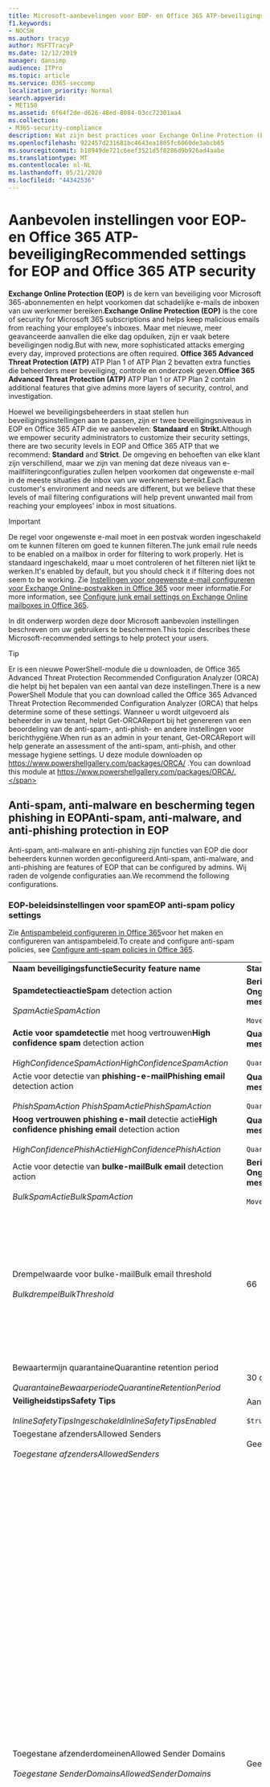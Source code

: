 ```yaml
---
title: Microsoft-aanbevelingen voor EOP- en Office 365 ATP-beveiligingsinstellingen, aanbevelingen, Sender Policy Framework, Domain-based Message Reporting and Conformance, DomainKeys Identified Mail, stappen, hoe werkt het, beveiligingsbasislijnen, basislijnen voor EOP, basislijnen voor ATP, setup ATP, setup EOP, configureren ATP, configureren EOP, beveiligingsconfiguratie
f1.keywords:
- NOCSH
ms.author: tracyp
author: MSFTTracyP
ms.date: 12/12/2019
manager: dansimp
audience: ITPro
ms.topic: article
ms.service: O365-seccomp
localization_priority: Normal
search.appverid:
- MET150
ms.assetid: 6f64f2de-d626-48ed-8084-03cc72301aa4
ms.collection:
- M365-security-compliance
description: Wat zijn best practices voor Exchange Online Protection (EOP) en Advanced Threat Protection (ATP) beveiligingsinstellingen? Wat zijn de huidige aanbevelingen voor standaardbescherming? Wat moet worden gebruikt als u strenger wilt zijn? En welke extra's krijg je als je ook gebruik maakt van Advanced Threat Protection (ATP)?
ms.openlocfilehash: 922457d231681bc4643ea1805fc6060de3abcb65
ms.sourcegitcommit: b18949de721c6eef3521d5f8286d9b926ad4aabe
ms.translationtype: MT
ms.contentlocale: nl-NL
ms.lasthandoff: 05/21/2020
ms.locfileid: "44342536"
---
```

# <a name="recommended-settings-for-eop-and-office-365-atp-security"></a><span data-ttu-id="123fc-106">Aanbevolen instellingen voor EOP- en Office 365 ATP-beveiliging</span><span class="sxs-lookup"><span data-stu-id="123fc-106">Recommended settings for EOP and Office 365 ATP security</span></span>

<span data-ttu-id="123fc-107">**Exchange Online Protection (EOP)** is de kern van beveiliging voor Microsoft 365-abonnementen en helpt voorkomen dat schadelijke e-mails de inboxen van uw werknemer bereiken.</span><span class="sxs-lookup"><span data-stu-id="123fc-107">**Exchange Online Protection (EOP)** is the core of security for Microsoft 365 subscriptions and helps keep malicious emails from reaching your employee's inboxes.</span></span> <span data-ttu-id="123fc-108">Maar met nieuwe, meer geavanceerde aanvallen die elke dag opduiken, zijn er vaak betere beveiligingen nodig.</span><span class="sxs-lookup"><span data-stu-id="123fc-108">But with new, more sophisticated attacks emerging every day, improved protections are often required.</span></span> <span data-ttu-id="123fc-109">**Office 365 Advanced Threat Protection (ATP)** ATP Plan 1 of ATP Plan 2 bevatten extra functies die beheerders meer beveiliging, controle en onderzoek geven.</span><span class="sxs-lookup"><span data-stu-id="123fc-109">**Office 365 Advanced Threat Protection (ATP)** ATP Plan 1 or ATP Plan 2 contain additional features that give admins more layers of security, control, and investigation.</span></span>

<span data-ttu-id="123fc-110">Hoewel we beveiligingsbeheerders in staat stellen hun beveiligingsinstellingen aan te passen, zijn er twee beveiligingsniveaus in EOP en Office 365 ATP die we aanbevelen: **Standaard** en **Strikt.**</span><span class="sxs-lookup"><span data-stu-id="123fc-110">Although we empower security administrators to customize their security settings, there are two security levels in EOP and Office 365 ATP that we recommend: **Standard** and **Strict**.</span></span> <span data-ttu-id="123fc-111">De omgeving en behoeften van elke klant zijn verschillend, maar we zijn van mening dat deze niveaus van e-mailfilteringconfiguraties zullen helpen voorkomen dat ongewenste e-mail in de meeste situaties de inbox van uw werknemers bereikt.</span><span class="sxs-lookup"><span data-stu-id="123fc-111">Each customer's environment and needs are different, but we believe that these levels of mail filtering configurations will help prevent unwanted mail from reaching your employees' inbox in most situations.</span></span>

> [!IMPORTANT]
> <span data-ttu-id="123fc-112">De regel voor ongewenste e-mail moet in een postvak worden ingeschakeld om te kunnen filteren om goed te kunnen filteren.</span><span class="sxs-lookup"><span data-stu-id="123fc-112">The junk email rule needs to be enabled on a mailbox in order for filtering to work properly.</span></span> <span data-ttu-id="123fc-113">Het is standaard ingeschakeld, maar u moet controleren of het filteren niet lijkt te werken.</span><span class="sxs-lookup"><span data-stu-id="123fc-113">It's enabled by default, but you should check it if filtering does not seem to be working.</span></span> <span data-ttu-id="123fc-114">Zie [Instellingen voor ongewenste e-mail configureren voor Exchange Online-postvakken in Office 365](configure-junk-email-settings-on-exo-mailboxes.md) voor meer informatie.</span><span class="sxs-lookup"><span data-stu-id="123fc-114">For more information, see [Configure junk email settings on Exchange Online mailboxes in Office 365](configure-junk-email-settings-on-exo-mailboxes.md).</span></span>

<span data-ttu-id="123fc-115">In dit onderwerp worden deze door Microsoft aanbevolen instellingen beschreven om uw gebruikers te beschermen.</span><span class="sxs-lookup"><span data-stu-id="123fc-115">This topic describes these Microsoft-recommended settings to help protect your users.</span></span>

> [!TIP]
> <span data-ttu-id="123fc-116">Er is een nieuwe PowerShell-module die u downloaden, de Office 365 Advanced Threat Protection Recommended Configuration Analyzer (ORCA) die helpt bij het bepalen van een aantal van deze instellingen.</span><span class="sxs-lookup"><span data-stu-id="123fc-116">There is a new PowerShell Module that you can download called the Office 365 Advanced Threat Protection Recommended Configuration Analyzer (ORCA) that helps determine some of these settings.</span></span> <span data-ttu-id="123fc-117">Wanneer u wordt uitgevoerd als beheerder in uw tenant, helpt Get-ORCAReport bij het genereren van een beoordeling van de anti-spam-, anti-phish- en andere instellingen voor berichthygiëne.</span><span class="sxs-lookup"><span data-stu-id="123fc-117">When run as an admin in your tenant, Get-ORCAReport will help generate an assessment of the anti-spam, anti-phish, and other message hygiene settings.</span></span> <span data-ttu-id="123fc-118">U deze module downloaden op https://www.powershellgallery.com/packages/ORCA/ .</span><span class="sxs-lookup"><span data-stu-id="123fc-118">You can download this module at https://www.powershellgallery.com/packages/ORCA/.</span></span>

## <a name="anti-spam-anti-malware-and-anti-phishing-protection-in-eop"></a><span data-ttu-id="123fc-119">Anti-spam, anti-malware en bescherming tegen phishing in EOP</span><span class="sxs-lookup"><span data-stu-id="123fc-119">Anti-spam, anti-malware, and anti-phishing protection in EOP</span></span>

<span data-ttu-id="123fc-120">Anti-spam, anti-malware en anti-phishing zijn functies van EOP die door beheerders kunnen worden geconfigureerd.</span><span class="sxs-lookup"><span data-stu-id="123fc-120">Anti-spam, anti-malware, and anti-phishing are features of EOP that can be configured by admins.</span></span> <span data-ttu-id="123fc-121">Wij raden de volgende configuraties aan.</span><span class="sxs-lookup"><span data-stu-id="123fc-121">We recommend the following configurations.</span></span>

### <a name="eop-anti-spam-policy-settings"></a><span data-ttu-id="123fc-122">EOP-beleidsinstellingen voor spam</span><span class="sxs-lookup"><span data-stu-id="123fc-122">EOP anti-spam policy settings</span></span>

<span data-ttu-id="123fc-123">Zie [Antispambeleid configureren in Office 365](configure-your-spam-filter-policies.md)voor het maken en configureren van antispambeleid.</span><span class="sxs-lookup"><span data-stu-id="123fc-123">To create and configure anti-spam policies, see [Configure anti-spam policies in Office 365](configure-your-spam-filter-policies.md).</span></span>

|||||
|---|---|---|---|
|<span data-ttu-id="123fc-124">**Naam beveiligingsfunctie**</span><span class="sxs-lookup"><span data-stu-id="123fc-124">**Security feature name**</span></span>|<span data-ttu-id="123fc-125">**Standaard**</span><span class="sxs-lookup"><span data-stu-id="123fc-125">**Standard**</span></span>|<span data-ttu-id="123fc-126">**Strikte**</span><span class="sxs-lookup"><span data-stu-id="123fc-126">**Strict**</span></span>|<span data-ttu-id="123fc-127">**Opmerking**</span><span class="sxs-lookup"><span data-stu-id="123fc-127">**Comment**</span></span>|
|<span data-ttu-id="123fc-128">**Spamdetectieactie**</span><span class="sxs-lookup"><span data-stu-id="123fc-128">**Spam** detection action</span></span> <br/><br/> <span data-ttu-id="123fc-129">_SpamActie_</span><span class="sxs-lookup"><span data-stu-id="123fc-129">_SpamAction_</span></span>|<span data-ttu-id="123fc-130">**Bericht verplaatsen naar map Ongewenste e-mail**</span><span class="sxs-lookup"><span data-stu-id="123fc-130">**Move message to Junk Email folder**</span></span> <br/><br/> `MoveToJmf`|<span data-ttu-id="123fc-131">**Quarantainebericht**</span><span class="sxs-lookup"><span data-stu-id="123fc-131">**Quarantine message**</span></span> <br/><br/> `Quarantine`||
|<span data-ttu-id="123fc-132">**Actie voor spamdetectie** met hoog vertrouwen</span><span class="sxs-lookup"><span data-stu-id="123fc-132">**High confidence spam** detection action</span></span> <br/><br/> <span data-ttu-id="123fc-133">_HighConfidenceSpamAction_</span><span class="sxs-lookup"><span data-stu-id="123fc-133">_HighConfidenceSpamAction_</span></span>|<span data-ttu-id="123fc-134">**Quarantainebericht**</span><span class="sxs-lookup"><span data-stu-id="123fc-134">**Quarantine message**</span></span> <br/><br/> `Quarantine`|<span data-ttu-id="123fc-135">**Quarantainebericht**</span><span class="sxs-lookup"><span data-stu-id="123fc-135">**Quarantine message**</span></span> <br/><br/> `Quarantine`||
|<span data-ttu-id="123fc-136">Actie voor detectie van **phishing-e-mail**</span><span class="sxs-lookup"><span data-stu-id="123fc-136">**Phishing email** detection action</span></span> <br/><br/> <span data-ttu-id="123fc-137">_PhishSpamAction PhishSpamActie_</span><span class="sxs-lookup"><span data-stu-id="123fc-137">_PhishSpamAction_</span></span>|<span data-ttu-id="123fc-138">**Quarantainebericht**</span><span class="sxs-lookup"><span data-stu-id="123fc-138">**Quarantine message**</span></span> <br/><br/> `Quarantine`|<span data-ttu-id="123fc-139">**Quarantainebericht**</span><span class="sxs-lookup"><span data-stu-id="123fc-139">**Quarantine message**</span></span> <br/><br/> `Quarantine`||
|<span data-ttu-id="123fc-140">**Hoog vertrouwen phishing e-mail** detectie actie</span><span class="sxs-lookup"><span data-stu-id="123fc-140">**High confidence phishing email** detection action</span></span> <br/><br/> <span data-ttu-id="123fc-141">_HighConfidencePhishActie_</span><span class="sxs-lookup"><span data-stu-id="123fc-141">_HighConfidencePhishAction_</span></span>|<span data-ttu-id="123fc-142">**Quarantainebericht**</span><span class="sxs-lookup"><span data-stu-id="123fc-142">**Quarantine message**</span></span> <br/><br/> `Quarantine`|<span data-ttu-id="123fc-143">**Quarantainebericht**</span><span class="sxs-lookup"><span data-stu-id="123fc-143">**Quarantine message**</span></span> <br/><br/> `Quarantine`||
|<span data-ttu-id="123fc-144">Actie voor detectie van **bulke-mail**</span><span class="sxs-lookup"><span data-stu-id="123fc-144">**Bulk email** detection action</span></span> <br/><br/> <span data-ttu-id="123fc-145">_BulkSpamActie_</span><span class="sxs-lookup"><span data-stu-id="123fc-145">_BulkSpamAction_</span></span>|<span data-ttu-id="123fc-146">**Bericht verplaatsen naar map Ongewenste e-mail**</span><span class="sxs-lookup"><span data-stu-id="123fc-146">**Move message to Junk Email folder**</span></span> <br/><br/> `MoveToJmf`|<span data-ttu-id="123fc-147">**Quarantainebericht**</span><span class="sxs-lookup"><span data-stu-id="123fc-147">**Quarantine message**</span></span> <br/><br/> `Quarantine`||
|<span data-ttu-id="123fc-148">Drempelwaarde voor bulke-mail</span><span class="sxs-lookup"><span data-stu-id="123fc-148">Bulk email threshold</span></span> <br/><br/> <span data-ttu-id="123fc-149">_Bulkdrempel_</span><span class="sxs-lookup"><span data-stu-id="123fc-149">_BulkThreshold_</span></span>|<span data-ttu-id="123fc-150">6</span><span class="sxs-lookup"><span data-stu-id="123fc-150">6</span></span>|<span data-ttu-id="123fc-151">4</span><span class="sxs-lookup"><span data-stu-id="123fc-151">4</span></span>|<span data-ttu-id="123fc-152">De standaardwaarde is momenteel 7, maar we raden u aan deze te wijzigen in 6.</span><span class="sxs-lookup"><span data-stu-id="123fc-152">The default value is currently 7, but we recommend that you change it to 6.</span></span> <span data-ttu-id="123fc-153">Zie [Bulkklachtenniveau (BCL) in Office 365 voor](bulk-complaint-level-values.md)meer informatie.</span><span class="sxs-lookup"><span data-stu-id="123fc-153">For details, see [Bulk complaint level (BCL) in Office 365](bulk-complaint-level-values.md).</span></span>|
|<span data-ttu-id="123fc-154">Bewaartermijn quarantaine</span><span class="sxs-lookup"><span data-stu-id="123fc-154">Quarantine retention period</span></span> <br/><br/> <span data-ttu-id="123fc-155">_QuarantaineBewaarperiode_</span><span class="sxs-lookup"><span data-stu-id="123fc-155">_QuarantineRetentionPeriod_</span></span>|<span data-ttu-id="123fc-156">30 dagen</span><span class="sxs-lookup"><span data-stu-id="123fc-156">30 days</span></span>|<span data-ttu-id="123fc-157">30 dagen</span><span class="sxs-lookup"><span data-stu-id="123fc-157">30 days</span></span>||
|<span data-ttu-id="123fc-158">**Veiligheidstips**</span><span class="sxs-lookup"><span data-stu-id="123fc-158">**Safety Tips**</span></span> <br/><br/> <span data-ttu-id="123fc-159">_InlineSafetyTipsIngeschakeld_</span><span class="sxs-lookup"><span data-stu-id="123fc-159">_InlineSafetyTipsEnabled_</span></span>|<span data-ttu-id="123fc-160">Aan</span><span class="sxs-lookup"><span data-stu-id="123fc-160">On</span></span> <br/><br/> `$true`|<span data-ttu-id="123fc-161">Aan</span><span class="sxs-lookup"><span data-stu-id="123fc-161">On</span></span> <br/><br/> `$true`||
|<span data-ttu-id="123fc-162">Toegestane afzenders</span><span class="sxs-lookup"><span data-stu-id="123fc-162">Allowed Senders</span></span> <br/><br/> <span data-ttu-id="123fc-163">_Toegestane afzenders_</span><span class="sxs-lookup"><span data-stu-id="123fc-163">_AllowedSenders_</span></span>|<span data-ttu-id="123fc-164">Geen</span><span class="sxs-lookup"><span data-stu-id="123fc-164">None</span></span>|<span data-ttu-id="123fc-165">Geen</span><span class="sxs-lookup"><span data-stu-id="123fc-165">None</span></span>||
|<span data-ttu-id="123fc-166">Toegestane afzenderdomeinen</span><span class="sxs-lookup"><span data-stu-id="123fc-166">Allowed Sender Domains</span></span> <br/><br/> <span data-ttu-id="123fc-167">_Toegestane SenderDomains_</span><span class="sxs-lookup"><span data-stu-id="123fc-167">_AllowedSenderDomains_</span></span>|<span data-ttu-id="123fc-168">Geen</span><span class="sxs-lookup"><span data-stu-id="123fc-168">None</span></span>|<span data-ttu-id="123fc-169">Geen</span><span class="sxs-lookup"><span data-stu-id="123fc-169">None</span></span>|<span data-ttu-id="123fc-170">Het is niet vereist om domeinen die u bezit (ook wel _geaccepteerde domeinen_genoemd) toe te voegen aan de lijst met toegestane afzenders.</span><span class="sxs-lookup"><span data-stu-id="123fc-170">Adding domains that you own (also known as _accepted domains_) to the allowed senders list is not required.</span></span> <span data-ttu-id="123fc-171">In feite wordt het beschouwd als een hoog risico, omdat het kansen creëert voor slechte acteurs om u e-mail te sturen die anders zou worden gefilterd. Gebruik [spoofinformatie](learn-about-spoof-intelligence.md) in het Security & Compliance Center op de pagina **Antispam-instellingen** om alle afzenders te controleren die e-mailadressen van afzenders in de e-maildomeinen van uw organisatie spoofen of e-mailadressen van afzenders in externe domeinen spoofen.</span><span class="sxs-lookup"><span data-stu-id="123fc-171">In fact, it's considered high risk since it creates opportunities for bad actors to send you mail that would otherwise be filtered out. Use [spoof intelligence](learn-about-spoof-intelligence.md) in the Security & Compliance Center on the **Anti-spam settings** page to review all senders who are spoofing sender email addresses in your organization's email domains or spoofing sender email addresses in external domains.</span></span>|
|<span data-ttu-id="123fc-172">Geblokkeerde afzenders</span><span class="sxs-lookup"><span data-stu-id="123fc-172">Blocked Senders</span></span> <br/><br/> <span data-ttu-id="123fc-173">_Geblokkeerde afzenders_</span><span class="sxs-lookup"><span data-stu-id="123fc-173">_BlockedSenders_</span></span>|<span data-ttu-id="123fc-174">Geen</span><span class="sxs-lookup"><span data-stu-id="123fc-174">None</span></span>|<span data-ttu-id="123fc-175">Geen</span><span class="sxs-lookup"><span data-stu-id="123fc-175">None</span></span>||
|<span data-ttu-id="123fc-176">Geblokkeerde afzenderdomeinen</span><span class="sxs-lookup"><span data-stu-id="123fc-176">Blocked Sender Domains</span></span> <br/><br/> <span data-ttu-id="123fc-177">_Geblokkeerde senderdomeinen_</span><span class="sxs-lookup"><span data-stu-id="123fc-177">_BlockedSenderDomains_</span></span>|<span data-ttu-id="123fc-178">Geen</span><span class="sxs-lookup"><span data-stu-id="123fc-178">None</span></span>|<span data-ttu-id="123fc-179">Geen</span><span class="sxs-lookup"><span data-stu-id="123fc-179">None</span></span>||
|<span data-ttu-id="123fc-180">**Spammeldingen van eindgebruikers inschakelen**</span><span class="sxs-lookup"><span data-stu-id="123fc-180">**Enable end-user spam notifications**</span></span> <br/><br/> <span data-ttu-id="123fc-181">_EndUserSpammeldingen inschakelen_</span><span class="sxs-lookup"><span data-stu-id="123fc-181">_EnableEndUserSpamNotifications_</span></span>|<span data-ttu-id="123fc-182">Ingeschakeld</span><span class="sxs-lookup"><span data-stu-id="123fc-182">Enabled</span></span> <br/><br/> `$true`|<span data-ttu-id="123fc-183">Ingeschakeld</span><span class="sxs-lookup"><span data-stu-id="123fc-183">Enabled</span></span> <br/><br/> `$true`||
|<span data-ttu-id="123fc-184">**Elke (dag) spammeldingen van eindgebruikers verzenden**</span><span class="sxs-lookup"><span data-stu-id="123fc-184">**Send end-user spam notifications every (days)**</span></span> <br/><br/> <span data-ttu-id="123fc-185">_Frequentie van de gebruikerspammelding_</span><span class="sxs-lookup"><span data-stu-id="123fc-185">_EndUserSpamNotificationFrequency_</span></span>|<span data-ttu-id="123fc-186">3 dagen</span><span class="sxs-lookup"><span data-stu-id="123fc-186">3 days</span></span>|<span data-ttu-id="123fc-187">3 dagen</span><span class="sxs-lookup"><span data-stu-id="123fc-187">3 days</span></span>||
|<span data-ttu-id="123fc-188">**Spam ZAP**</span><span class="sxs-lookup"><span data-stu-id="123fc-188">**Spam ZAP**</span></span> <br/><br/> <span data-ttu-id="123fc-189">_SpamZapEnabled SpamZapEnabled_</span><span class="sxs-lookup"><span data-stu-id="123fc-189">_SpamZapEnabled_</span></span>|<span data-ttu-id="123fc-190">Ingeschakeld</span><span class="sxs-lookup"><span data-stu-id="123fc-190">Enabled</span></span> <br/><br/> `$true`|<span data-ttu-id="123fc-191">Ingeschakeld</span><span class="sxs-lookup"><span data-stu-id="123fc-191">Enabled</span></span> <br/><br/> `$true`||
|<span data-ttu-id="123fc-192">**Phish ZAP**</span><span class="sxs-lookup"><span data-stu-id="123fc-192">**Phish ZAP**</span></span> <br/><br/> <span data-ttu-id="123fc-193">_PhishZapEnabled PhishZapEnabled_</span><span class="sxs-lookup"><span data-stu-id="123fc-193">_PhishZapEnabled_</span></span>|<span data-ttu-id="123fc-194">Ingeschakeld</span><span class="sxs-lookup"><span data-stu-id="123fc-194">Enabled</span></span> <br/><br/> `$true`|<span data-ttu-id="123fc-195">Ingeschakeld</span><span class="sxs-lookup"><span data-stu-id="123fc-195">Enabled</span></span> <br/><br/> `$true`||
|<span data-ttu-id="123fc-196">_MarkasspamBulkMail_</span><span class="sxs-lookup"><span data-stu-id="123fc-196">_MarkAsSpamBulkMail_</span></span>|<span data-ttu-id="123fc-197">Aan</span><span class="sxs-lookup"><span data-stu-id="123fc-197">On</span></span>|<span data-ttu-id="123fc-198">Aan</span><span class="sxs-lookup"><span data-stu-id="123fc-198">On</span></span>|<span data-ttu-id="123fc-199">Deze instelling is alleen beschikbaar in PowerShell.</span><span class="sxs-lookup"><span data-stu-id="123fc-199">This setting is only available in PowerShell.</span></span>|
|

<span data-ttu-id="123fc-200">Er zijn verschillende andere Advanced Spam Filter (AsF) instellingen in anti-spam beleid die in het proces van worden afgeschaft.</span><span class="sxs-lookup"><span data-stu-id="123fc-200">There are several other Advanced Spam Filter (ASF) settings in anti-spam policies that are in the process of being deprecated.</span></span> <span data-ttu-id="123fc-201">Meer informatie over de tijdlijnen voor de afschrijving van deze functies zal worden meegedeeld buiten dit onderwerp.</span><span class="sxs-lookup"><span data-stu-id="123fc-201">More information on the timelines for the depreciation of these features will be communicated outside of this topic.</span></span>

<span data-ttu-id="123fc-202">We raden u aan deze ASF-instellingen **uit te** schakelen voor zowel **standaard-** als **strikte** niveaus.</span><span class="sxs-lookup"><span data-stu-id="123fc-202">We recommend that you turn these ASF settings **Off** for both **Standard** and **Strict** levels.</span></span> <span data-ttu-id="123fc-203">Zie Instellingen voor [Geavanceerd spamfilter (Asf) in Office 365](advanced-spam-filtering-asf-options.md)voor meer informatie over asf-instellingen.</span><span class="sxs-lookup"><span data-stu-id="123fc-203">For more information about ASF settings, see [Advanced Spam Filter (ASF) settings in Office 365](advanced-spam-filtering-asf-options.md).</span></span>

|||
|---|---|
|<span data-ttu-id="123fc-204">**Naam beveiligingsfunctie**</span><span class="sxs-lookup"><span data-stu-id="123fc-204">**Security feature name**</span></span>|<span data-ttu-id="123fc-205">**Opmerking**</span><span class="sxs-lookup"><span data-stu-id="123fc-205">**Comment**</span></span>|
|<span data-ttu-id="123fc-206">**Afbeeldingskoppelingen naar externe sites** _(IncreaseScoreWithImageLinks)_</span><span class="sxs-lookup"><span data-stu-id="123fc-206">**Image links to remote sites** (_IncreaseScoreWithImageLinks_)</span></span>||
|<span data-ttu-id="123fc-207">**Numeriek IP-adres in URL** _(IncreaseScoreWithNumericIps)_</span><span class="sxs-lookup"><span data-stu-id="123fc-207">**Numeric IP address in URL** (_IncreaseScoreWithNumericIps_)</span></span>||
|<span data-ttu-id="123fc-208">**UL omleiden naar andere poort** _(IncreaseScoreWithRedirectToOtherPort)_</span><span class="sxs-lookup"><span data-stu-id="123fc-208">**UL redirect to other port** (_IncreaseScoreWithRedirectToOtherPort_)</span></span>||
|<span data-ttu-id="123fc-209">**URL naar .biz of .info websites** _(IncreaseScoreWithBizOrInfoUrls)_</span><span class="sxs-lookup"><span data-stu-id="123fc-209">**URL to .biz or .info websites** (_IncreaseScoreWithBizOrInfoUrls_)</span></span>||
|<span data-ttu-id="123fc-210">**Lege berichten** _(MarkAsSpamEmptyMessages)_</span><span class="sxs-lookup"><span data-stu-id="123fc-210">**Empty messages** (_MarkAsSpamEmptyMessages_)</span></span>||
|<span data-ttu-id="123fc-211">**JavaScript of VBScript in HTML** _(MarkAsSpamJavaScriptInHtml)_</span><span class="sxs-lookup"><span data-stu-id="123fc-211">**JavaScript or VBScript in HTML** (_MarkAsSpamJavaScriptInHtml_)</span></span>||
|<span data-ttu-id="123fc-212">**Frame- of IFrame-tags in HTML** _(MarkAsSpamFramesInHtml)_</span><span class="sxs-lookup"><span data-stu-id="123fc-212">**Frame or IFrame tags in HTML** (_MarkAsSpamFramesInHtml_)</span></span>||
|<span data-ttu-id="123fc-213">**Objecttags in HTML** _(MarkAsSpamObjectTagsInHtml)_</span><span class="sxs-lookup"><span data-stu-id="123fc-213">**Object tags in HTML** (_MarkAsSpamObjectTagsInHtml_)</span></span>||
|<span data-ttu-id="123fc-214">**Tags insluiten in HTML** _(MarkAsSpamEmbedTagsInHtml)_</span><span class="sxs-lookup"><span data-stu-id="123fc-214">**Embed tags in HTML** (_MarkAsSpamEmbedTagsInHtml_)</span></span>||
|<span data-ttu-id="123fc-215">**Formuliertags in HTML** _(MarkAsSpamFormTagsInHtml_)</span><span class="sxs-lookup"><span data-stu-id="123fc-215">**Form tags in HTML** (_MarkAsSpamFormTagsInHtml_)</span></span>||
|<span data-ttu-id="123fc-216">**Webbugs in HTML** _(MarkAsSpamWebBugsInHtml)_</span><span class="sxs-lookup"><span data-stu-id="123fc-216">**Web bugs in HTML** (_MarkAsSpamWebBugsInHtml_)</span></span>||
|<span data-ttu-id="123fc-217">**Gevoelige woordenlijst toepassen** (_MarkAsSpamSensitiveWordList_)</span><span class="sxs-lookup"><span data-stu-id="123fc-217">**Apply sensitive word list** (_MarkAsSpamSensitiveWordList_)</span></span>||
|<span data-ttu-id="123fc-218">**SPF record: hard fail** _(MarkAsSpamSpfRecordHardFail)_</span><span class="sxs-lookup"><span data-stu-id="123fc-218">**SPF record: hard fail** (_MarkAsSpamSpfRecordHardFail_)</span></span>||
|<span data-ttu-id="123fc-219">**Voorwaardelijke sender ID filtering: hard fail** _(MarkAsSpamFromAddressAuthFail)_</span><span class="sxs-lookup"><span data-stu-id="123fc-219">**Conditional Sender ID filtering: hard fail** (_MarkAsSpamFromAddressAuthFail_)</span></span>||
|<span data-ttu-id="123fc-220">**NDR backscatter** (_MarkAsSpamNdrBackscatter_)</span><span class="sxs-lookup"><span data-stu-id="123fc-220">**NDR backscatter** (_MarkAsSpamNdrBackscatter_)</span></span>||
|

#### <a name="eop-outbound-spam-policy-settings"></a><span data-ttu-id="123fc-221">Instellingen voor eOP-uitgaand spambeleid</span><span class="sxs-lookup"><span data-stu-id="123fc-221">EOP outbound spam policy settings</span></span>

<span data-ttu-id="123fc-222">Zie [Uitgaand spamfiltering configureren in Office 365](configure-the-outbound-spam-policy.md)voor het maken en configureren van uitgaande spambeleid.</span><span class="sxs-lookup"><span data-stu-id="123fc-222">To create and configure outbound spam policies, see [Configure outbound spam filtering in Office 365](configure-the-outbound-spam-policy.md).</span></span>

|||||
|---|---|---|---|
|<span data-ttu-id="123fc-223">**Naam beveiligingsfunctie**</span><span class="sxs-lookup"><span data-stu-id="123fc-223">**Security feature name**</span></span>|<span data-ttu-id="123fc-224">**Standaard**</span><span class="sxs-lookup"><span data-stu-id="123fc-224">**Standard**</span></span>|<span data-ttu-id="123fc-225">**Strikte**</span><span class="sxs-lookup"><span data-stu-id="123fc-225">**Strict**</span></span>|<span data-ttu-id="123fc-226">**Opmerking**</span><span class="sxs-lookup"><span data-stu-id="123fc-226">**Comment**</span></span>|
|<span data-ttu-id="123fc-227">**Maximum aantal ontvangers per gebruiker: externe uurlimiet**</span><span class="sxs-lookup"><span data-stu-id="123fc-227">**Maximum number of recipients per user: External hourly limit**</span></span> <br/><br/> <span data-ttu-id="123fc-228">_RecipientLimitExternalPerhour_</span><span class="sxs-lookup"><span data-stu-id="123fc-228">_RecipientLimitExternalPerHour_</span></span>|<span data-ttu-id="123fc-229">500</span><span class="sxs-lookup"><span data-stu-id="123fc-229">500</span></span>|<span data-ttu-id="123fc-230">400</span><span class="sxs-lookup"><span data-stu-id="123fc-230">400</span></span>||
|<span data-ttu-id="123fc-231">**Maximum aantal ontvangers per gebruiker: interne uurlimiet**</span><span class="sxs-lookup"><span data-stu-id="123fc-231">**Maximum number of recipients per user: Internal hourly limit**</span></span> <br/><br/> <span data-ttu-id="123fc-232">_RecipientLimitInternalPerHour_</span><span class="sxs-lookup"><span data-stu-id="123fc-232">_RecipientLimitInternalPerHour_</span></span>|<span data-ttu-id="123fc-233">1000</span><span class="sxs-lookup"><span data-stu-id="123fc-233">1000</span></span>|<span data-ttu-id="123fc-234">800</span><span class="sxs-lookup"><span data-stu-id="123fc-234">800</span></span>||
|<span data-ttu-id="123fc-235">**Maximum aantal ontvangers per gebruiker: dagelijkse limiet**</span><span class="sxs-lookup"><span data-stu-id="123fc-235">**Maximum number of recipients per user: Daily limit**</span></span> <br/><br/> <span data-ttu-id="123fc-236">_RecipientLimitperday_</span><span class="sxs-lookup"><span data-stu-id="123fc-236">_RecipientLimitPerDay_</span></span>|<span data-ttu-id="123fc-237">1000</span><span class="sxs-lookup"><span data-stu-id="123fc-237">1000</span></span>|<span data-ttu-id="123fc-238">800</span><span class="sxs-lookup"><span data-stu-id="123fc-238">800</span></span>||
|<span data-ttu-id="123fc-239">**Actie wanneer een gebruiker de limieten overschrijdt**</span><span class="sxs-lookup"><span data-stu-id="123fc-239">**Action when a user exceeds the limits**</span></span> <br/><br/> <span data-ttu-id="123fc-240">_ActionWhenThresholdReached_</span><span class="sxs-lookup"><span data-stu-id="123fc-240">_ActionWhenThresholdReached_</span></span>|<span data-ttu-id="123fc-241">**De gebruiker beperken om e-mail te verzenden**</span><span class="sxs-lookup"><span data-stu-id="123fc-241">**Restrict the user from sending mail**</span></span> <br/><br/> `BlockUser`|<span data-ttu-id="123fc-242">**De gebruiker beperken om e-mail te verzenden**</span><span class="sxs-lookup"><span data-stu-id="123fc-242">**Restrict the user from sending mail**</span></span> <br/><br/> `BlockUser`||
|

### <a name="eop-anti-malware-policy-settings"></a><span data-ttu-id="123fc-243">EOP anti-malware beleidsinstellingen</span><span class="sxs-lookup"><span data-stu-id="123fc-243">EOP anti-malware policy settings</span></span>

<span data-ttu-id="123fc-244">Zie [Beleid voor antimalware configureren in Office 365](configure-anti-malware-policies.md)als u anti-malwarebeleid wilt maken en configureren.</span><span class="sxs-lookup"><span data-stu-id="123fc-244">To create and configure anti-malware policies, see [Configure anti-malware policies in Office 365](configure-anti-malware-policies.md).</span></span>

|||||
|---|---|---|---|
|<span data-ttu-id="123fc-245">**Naam beveiligingsfunctie**</span><span class="sxs-lookup"><span data-stu-id="123fc-245">**Security feature name**</span></span>|<span data-ttu-id="123fc-246">**Standaard**</span><span class="sxs-lookup"><span data-stu-id="123fc-246">**Standard**</span></span>|<span data-ttu-id="123fc-247">**Strikte**</span><span class="sxs-lookup"><span data-stu-id="123fc-247">**Strict**</span></span>|<span data-ttu-id="123fc-248">**Opmerking**</span><span class="sxs-lookup"><span data-stu-id="123fc-248">**Comment**</span></span>|
|<span data-ttu-id="123fc-249">**Wilt u ontvangers op de hoogte stellen als hun berichten in quarantaine zijn geplaatst?**</span><span class="sxs-lookup"><span data-stu-id="123fc-249">**Do you want to notify recipients if their messages are quarantined?**</span></span> <br/><br/> <span data-ttu-id="123fc-250">_Actie_</span><span class="sxs-lookup"><span data-stu-id="123fc-250">_Action_</span></span>|<span data-ttu-id="123fc-251">Nee</span><span class="sxs-lookup"><span data-stu-id="123fc-251">No</span></span> <br/><br/> <span data-ttu-id="123fc-252">_Bericht verwijderen_</span><span class="sxs-lookup"><span data-stu-id="123fc-252">_DeleteMessage_</span></span>|<span data-ttu-id="123fc-253">Nee</span><span class="sxs-lookup"><span data-stu-id="123fc-253">No</span></span> <br/><br/> <span data-ttu-id="123fc-254">_Bericht verwijderen_</span><span class="sxs-lookup"><span data-stu-id="123fc-254">_DeleteMessage_</span></span>|<span data-ttu-id="123fc-255">Als er malware wordt gedetecteerd in een e-mailbijlage, wordt het bericht in quarantaine geplaatst en kan het alleen door een beheerder worden vrijgegeven.</span><span class="sxs-lookup"><span data-stu-id="123fc-255">If malware is detected in an email attachment, the message is quarantined and can be released only by an admin.</span></span>|
|<span data-ttu-id="123fc-256">**Common Attachment Types Filter**</span><span class="sxs-lookup"><span data-stu-id="123fc-256">**Common Attachment Types Filter**</span></span> <br/><br/> <span data-ttu-id="123fc-257">_Bestandfilter inschakelen_</span><span class="sxs-lookup"><span data-stu-id="123fc-257">_EnableFileFilter_</span></span>|<span data-ttu-id="123fc-258">Aan</span><span class="sxs-lookup"><span data-stu-id="123fc-258">On</span></span> <br/><br/> `$true`|<span data-ttu-id="123fc-259">Aan</span><span class="sxs-lookup"><span data-stu-id="123fc-259">On</span></span> <br/><br/> `$true`|<span data-ttu-id="123fc-260">Met deze instelling worden berichten in quarantaine geplaatst die uitvoerbare bijlagen bevatten op basis van het bestandstype, ongeacht de inhoud van de bijlage.</span><span class="sxs-lookup"><span data-stu-id="123fc-260">This setting quarantines messages that contain executable attachments based on file type, regardless of the attachment content.</span></span>|
|<span data-ttu-id="123fc-261">**Malware Zero-hour Auto Purge**</span><span class="sxs-lookup"><span data-stu-id="123fc-261">**Malware Zero-hour Auto Purge**</span></span> <br/><br/> <span data-ttu-id="123fc-262">_ZapEnabled ZapEnabled_</span><span class="sxs-lookup"><span data-stu-id="123fc-262">_ZapEnabled_</span></span>|<span data-ttu-id="123fc-263">Aan</span><span class="sxs-lookup"><span data-stu-id="123fc-263">On</span></span> <br/><br/> `$true`|<span data-ttu-id="123fc-264">Aan</span><span class="sxs-lookup"><span data-stu-id="123fc-264">On</span></span> <br/><br/> `$true`||
|<span data-ttu-id="123fc-265">**Interne afzenders op** de hoogte stellen van het niet-afgeleverde bericht</span><span class="sxs-lookup"><span data-stu-id="123fc-265">**Notify internal senders** of the undelivered message</span></span> <br/><br/> <span data-ttu-id="123fc-266">_InternalSenderMeldingen inschakelen_</span><span class="sxs-lookup"><span data-stu-id="123fc-266">_EnableInternalSenderNotifications_</span></span>|<span data-ttu-id="123fc-267">Uitgeschakeld</span><span class="sxs-lookup"><span data-stu-id="123fc-267">Disabled</span></span> <br/><br/> `$false`|<span data-ttu-id="123fc-268">Uitgeschakeld</span><span class="sxs-lookup"><span data-stu-id="123fc-268">Disabled</span></span> <br/><br/> `$false`||
|<span data-ttu-id="123fc-269">**Externe afzenders op** de hoogte stellen van het niet-afgeleverde bericht</span><span class="sxs-lookup"><span data-stu-id="123fc-269">**Notify external senders** of the undelivered message</span></span> <br/><br/> <span data-ttu-id="123fc-270">_Extern verzondenmeldingen inschakelen_</span><span class="sxs-lookup"><span data-stu-id="123fc-270">_EnableExternalSenderNotifications_</span></span>|<span data-ttu-id="123fc-271">Uitgeschakeld</span><span class="sxs-lookup"><span data-stu-id="123fc-271">Disabled</span></span> <br/><br/> `$false`|<span data-ttu-id="123fc-272">Uitgeschakeld</span><span class="sxs-lookup"><span data-stu-id="123fc-272">Disabled</span></span> <br/><br/> `$false`||
|

### <a name="eop-default-anti-phishing-policy-settings"></a><span data-ttu-id="123fc-273">EOP standaard anti-phishing beleidsinstellingen</span><span class="sxs-lookup"><span data-stu-id="123fc-273">EOP default anti-phishing policy settings</span></span>

<span data-ttu-id="123fc-274">Zie [Spoofinstellingen voor](set-up-anti-phishing-policies.md#spoof-settings)meer informatie over deze instellingen.</span><span class="sxs-lookup"><span data-stu-id="123fc-274">For more information about these settings, see [Spoof settings](set-up-anti-phishing-policies.md#spoof-settings).</span></span> <span data-ttu-id="123fc-275">Zie [Antiphishingbeleid configureren in EOP](configure-anti-phishing-policies-eop.md)om deze instellingen te configureren.</span><span class="sxs-lookup"><span data-stu-id="123fc-275">To configure these settings, see [Configure anti-phishing policies in EOP](configure-anti-phishing-policies-eop.md).</span></span>

|||||
|---|---|---|---|
|<span data-ttu-id="123fc-276">**Naam beveiligingsfunctie**</span><span class="sxs-lookup"><span data-stu-id="123fc-276">**Security feature name**</span></span>|<span data-ttu-id="123fc-277">**Standaard**</span><span class="sxs-lookup"><span data-stu-id="123fc-277">**Standard**</span></span>|<span data-ttu-id="123fc-278">**Strikte**</span><span class="sxs-lookup"><span data-stu-id="123fc-278">**Strict**</span></span>|<span data-ttu-id="123fc-279">**Opmerking**</span><span class="sxs-lookup"><span data-stu-id="123fc-279">**Comment**</span></span>|
|<span data-ttu-id="123fc-280">**Anti-spoofing-beveiliging inschakelen**</span><span class="sxs-lookup"><span data-stu-id="123fc-280">**Enable anti-spoofing protection**</span></span> <br/><br/> <span data-ttu-id="123fc-281">_AntispoofHandhaving inschakelen_</span><span class="sxs-lookup"><span data-stu-id="123fc-281">_EnableAntispoofEnforcement_</span></span>|<span data-ttu-id="123fc-282">Aan</span><span class="sxs-lookup"><span data-stu-id="123fc-282">On</span></span> <br/><br/> `$true`|<span data-ttu-id="123fc-283">Aan</span><span class="sxs-lookup"><span data-stu-id="123fc-283">On</span></span> <br/><br/> `$true`||
|<span data-ttu-id="123fc-284">**Niet-geverifieerde afzender inschakelen**</span><span class="sxs-lookup"><span data-stu-id="123fc-284">**Enable Unauthenticated Sender**</span></span> <br/><br/> <span data-ttu-id="123fc-285">_Niet-geverifieerde afzender inschakelen_</span><span class="sxs-lookup"><span data-stu-id="123fc-285">_EnableUnauthenticatedSender_</span></span>|<span data-ttu-id="123fc-286">Aan</span><span class="sxs-lookup"><span data-stu-id="123fc-286">On</span></span> <br/><br/> `$true`|<span data-ttu-id="123fc-287">Aan</span><span class="sxs-lookup"><span data-stu-id="123fc-287">On</span></span> <br/><br/> `$true`|<span data-ttu-id="123fc-288">Hiermee voegt u een vraagteken (?) toe aan de foto van de afzender in Outlook voor niet-geïdentificeerde vervalste afzenders.</span><span class="sxs-lookup"><span data-stu-id="123fc-288">Adds a question mark (?) to the sender's photo in Outlook for unidentified spoofed senders.</span></span> <span data-ttu-id="123fc-289">Zie [Spoofinstellingen in antiphishingbeleid](set-up-anti-phishing-policies.md)voor meer informatie.</span><span class="sxs-lookup"><span data-stu-id="123fc-289">For more information, see [Spoof settings in anti-phishing policies](set-up-anti-phishing-policies.md).</span></span>|
|<span data-ttu-id="123fc-290">**Als e-mail wordt verzonden door iemand die uw domein niet mag spoofen**</span><span class="sxs-lookup"><span data-stu-id="123fc-290">**If email is sent by someone who's not allowed to spoof your domain**</span></span> <br/><br/> <span data-ttu-id="123fc-291">_AuthenticationFailAction_</span><span class="sxs-lookup"><span data-stu-id="123fc-291">_AuthenticationFailAction_</span></span>|<span data-ttu-id="123fc-292">**Bericht verplaatsen naar de map ongewenste e-mail van de geadresseerden**</span><span class="sxs-lookup"><span data-stu-id="123fc-292">**Move message to the recipients' Junk Email folders**</span></span> <br/><br/> `MoveToJmf`|<span data-ttu-id="123fc-293">**Het bericht in quarantaine plaatsen**</span><span class="sxs-lookup"><span data-stu-id="123fc-293">**Quarantine the message**</span></span> <br/><br/> `Quarantine`|<span data-ttu-id="123fc-294">Dit geldt voor geblokkeerde afzenders in [spoof intelligence.](learn-about-spoof-intelligence.md)</span><span class="sxs-lookup"><span data-stu-id="123fc-294">This applies to blocked senders in [spoof intelligence](learn-about-spoof-intelligence.md).</span></span>|
|

## <a name="office-365-advanced-threat-protection-security"></a><span data-ttu-id="123fc-295">Beveiliging van geavanceerde bedreigingsbeveiliging van Office 365</span><span class="sxs-lookup"><span data-stu-id="123fc-295">Office 365 Advanced Threat Protection security</span></span>

<span data-ttu-id="123fc-296">Extra beveiligingsvoordelen worden geleverd met een ATP-abonnement (Office 365 Advanced Threat Protection).</span><span class="sxs-lookup"><span data-stu-id="123fc-296">Additional security benefits come with an Office 365 Advanced Threat Protection (ATP) subscription.</span></span> <span data-ttu-id="123fc-297">Voor het laatste nieuws en informatie u zien [wat er nieuw is in Office 365 ATP.](whats-new-in-office-365-atp.md)</span><span class="sxs-lookup"><span data-stu-id="123fc-297">For the latest news and information, you can see [What's new in Office 365 ATP](whats-new-in-office-365-atp.md).</span></span>

<span data-ttu-id="123fc-298">Office 365 ATP bevat het beleid voor veilige bijlagen en veilige koppelingen om te voorkomen dat e-mail met mogelijk schadelijke bijlagen wordt geleverd en om te voorkomen dat gebruikers op mogelijk onveilige URL's klikken.</span><span class="sxs-lookup"><span data-stu-id="123fc-298">Office 365 ATP includes the Safe Attachment and Safe Links policies to prevent email with potentially malicious attachments from being delivered, and to keep users from clicking potentially unsafe URLs.</span></span>

> [!IMPORTANT]
> <span data-ttu-id="123fc-299">Geavanceerde anti-phishing is een van de voordelen van een Office 365 ATP-abonnement.</span><span class="sxs-lookup"><span data-stu-id="123fc-299">Advanced anti-phishing is one of the benefits of an Office 365 ATP subscription.</span></span> <span data-ttu-id="123fc-300">Hoewel het standaard is ingeschakeld, ***moet*** u ten minste één antiphishingbeleid configureren voordat het e-mail kan filteren.</span><span class="sxs-lookup"><span data-stu-id="123fc-300">Although it's enabled by default, you ***must*** configure at least one anti-phishing policy before it can start filtering mail.</span></span> <span data-ttu-id="123fc-301">Het vergeten om anti-phishing beleid te configureren kan gebruikers blootstellen aan riskante e-mails.</span><span class="sxs-lookup"><span data-stu-id="123fc-301">Forgetting to configure anti-phishing policies could exposes users to risky emails.</span></span> <span data-ttu-id="123fc-302">Zorg ervoor dat u uw antiphishingbeleid configureert nadat u een Office 365 ATP-abonnement hebt toegevoegd.</span><span class="sxs-lookup"><span data-stu-id="123fc-302">Be sure to configure your anti-phishing policies after you add an Office 365 ATP subscription.</span></span>

<span data-ttu-id="123fc-303">Als u een Office 365 ATP-abonnement aan uw EOP hebt toegevoegd, stelt u de volgende configuraties in.</span><span class="sxs-lookup"><span data-stu-id="123fc-303">If you've added an Office 365 ATP subscription to your EOP, set the following configurations.</span></span>

### <a name="office-atp-anti-phishing-policy-settings"></a><span data-ttu-id="123fc-304">Beleidsinstellingen voor office ATP-antiphishing</span><span class="sxs-lookup"><span data-stu-id="123fc-304">Office ATP anti-phishing policy settings</span></span>

<span data-ttu-id="123fc-305">EOP-klanten krijgen basisantiphishing zoals eerder beschreven, maar Office 365 ATP bevat meer functies en controle om aanvallen te voorkomen, te detecteren en te saneren.</span><span class="sxs-lookup"><span data-stu-id="123fc-305">EOP customers get basic anti-phishing as previously described, but Office 365 ATP includes more features and control to help prevent, detect, and remediate against attacks.</span></span> <span data-ttu-id="123fc-306">Zie [ATP-antiphishingbeleid configureren in Office 365](configure-atp-anti-phishing-policies.md)als u dit beleid wilt maken en configureren.</span><span class="sxs-lookup"><span data-stu-id="123fc-306">To create and configure these policies, see [Configure ATP anti-phishing policies in Office 365](configure-atp-anti-phishing-policies.md).</span></span>

#### <a name="impersonation-settings-in-atp-anti-phishing-policies"></a><span data-ttu-id="123fc-307">Imitatie-instellingen in het ANTI-phishingbeleid van ATP</span><span class="sxs-lookup"><span data-stu-id="123fc-307">Impersonation settings in ATP anti-phishing policies</span></span>

<span data-ttu-id="123fc-308">Zie Instellingen voor imitatie [in atp-antiphishingbeleid](set-up-anti-phishing-policies.md#impersonation-settings-in-atp-anti-phishing-policies)voor meer informatie over deze instellingen.</span><span class="sxs-lookup"><span data-stu-id="123fc-308">For more information about these settings, see [Impersonation settings in ATP anti-phishing policies](set-up-anti-phishing-policies.md#impersonation-settings-in-atp-anti-phishing-policies).</span></span> <span data-ttu-id="123fc-309">Zie [ATP-antiphishingbeleid configureren](configure-atp-anti-phishing-policies.md)om deze instellingen te configureren.</span><span class="sxs-lookup"><span data-stu-id="123fc-309">To configure these settings, see [Configure ATP anti-phishing policies](configure-atp-anti-phishing-policies.md).</span></span>

|||||
|---|---|---|---|
|<span data-ttu-id="123fc-310">**Naam beveiligingsfunctie**</span><span class="sxs-lookup"><span data-stu-id="123fc-310">**Security feature name**</span></span>|<span data-ttu-id="123fc-311">**Standaard**</span><span class="sxs-lookup"><span data-stu-id="123fc-311">**Standard**</span></span>|<span data-ttu-id="123fc-312">**Strikte**</span><span class="sxs-lookup"><span data-stu-id="123fc-312">**Strict**</span></span>|<span data-ttu-id="123fc-313">**Opmerking**</span><span class="sxs-lookup"><span data-stu-id="123fc-313">**Comment**</span></span>|
|<span data-ttu-id="123fc-314">Beveiligde gebruikers: **gebruikers toevoegen om te beschermen**</span><span class="sxs-lookup"><span data-stu-id="123fc-314">Protected users: **Add users to protect**</span></span> <br/><br/> <span data-ttu-id="123fc-315">_TargetedUserProtection inschakelen_</span><span class="sxs-lookup"><span data-stu-id="123fc-315">_EnableTargetedUserProtection_</span></span> <br/><br/> <span data-ttu-id="123fc-316">_TargetedUsersToProtect_</span><span class="sxs-lookup"><span data-stu-id="123fc-316">_TargetedUsersToProtect_</span></span>|<span data-ttu-id="123fc-317">Aan</span><span class="sxs-lookup"><span data-stu-id="123fc-317">On</span></span> <br/><br/> `$true` <br/><br/> <span data-ttu-id="123fc-318">\<lijst met gebruikers\></span><span class="sxs-lookup"><span data-stu-id="123fc-318">\<list of users\></span></span>|<span data-ttu-id="123fc-319">Aan</span><span class="sxs-lookup"><span data-stu-id="123fc-319">On</span></span> <br/><br/> `$true` <br/><br/> <span data-ttu-id="123fc-320">\<lijst met gebruikers\></span><span class="sxs-lookup"><span data-stu-id="123fc-320">\<list of users\></span></span>|<span data-ttu-id="123fc-321">Is afhankelijk van uw organisatie, maar we raden u aan gebruikers toe te voegen in belangrijke rollen.</span><span class="sxs-lookup"><span data-stu-id="123fc-321">Depends on your organization, but we recommend adding users in key roles.</span></span> <span data-ttu-id="123fc-322">Intern kunnen dit uw CEO, CFO en andere senior leiders zijn.</span><span class="sxs-lookup"><span data-stu-id="123fc-322">Internally, these might be your CEO, CFO, and other senior leaders.</span></span> <span data-ttu-id="123fc-323">Extern kunnen dit raadsleden of uw raad van bestuur zijn.</span><span class="sxs-lookup"><span data-stu-id="123fc-323">Externally, these could include council members or your board of directors.</span></span>|
|<span data-ttu-id="123fc-324">Beveiligde domeinen: **voeg automatisch de domeinen toe die ik bezit**</span><span class="sxs-lookup"><span data-stu-id="123fc-324">Protected domains: **Automatically include the domains I own**</span></span> <br/><br/> <span data-ttu-id="123fc-325">_Bescherming van organisatiedomeinen inschakelen_</span><span class="sxs-lookup"><span data-stu-id="123fc-325">_EnableOrganizationDomainsProtection_</span></span>|<span data-ttu-id="123fc-326">Aan</span><span class="sxs-lookup"><span data-stu-id="123fc-326">On</span></span> <br/><br/> `$true`|<span data-ttu-id="123fc-327">Aan</span><span class="sxs-lookup"><span data-stu-id="123fc-327">On</span></span> <br/><br/> `$true`||
|<span data-ttu-id="123fc-328">Beveiligde domeinen: **aangepaste domeinen opnemen**</span><span class="sxs-lookup"><span data-stu-id="123fc-328">Protected domains: **Include custom domains**</span></span> <br/><br/> <span data-ttu-id="123fc-329">_Protection inschakelen_</span><span class="sxs-lookup"><span data-stu-id="123fc-329">_EnableTargetedDomainsProtection_</span></span> <br/><br/> <span data-ttu-id="123fc-330">_TargeteddomainsToProtect_</span><span class="sxs-lookup"><span data-stu-id="123fc-330">_TargetedDomainsToProtect_</span></span>|<span data-ttu-id="123fc-331">Aan</span><span class="sxs-lookup"><span data-stu-id="123fc-331">On</span></span> <br/><br/> `$true` <br/><br/> <span data-ttu-id="123fc-332">\<lijst met domeinen\></span><span class="sxs-lookup"><span data-stu-id="123fc-332">\<list of domains\></span></span>|<span data-ttu-id="123fc-333">Aan</span><span class="sxs-lookup"><span data-stu-id="123fc-333">On</span></span> <br/><br/> `$true` <br/><br/> <span data-ttu-id="123fc-334">\<lijst met domeinen\></span><span class="sxs-lookup"><span data-stu-id="123fc-334">\<list of domains\></span></span>|<span data-ttu-id="123fc-335">Afhankelijk van uw organisatie, maar we raden u aan domeinen toe te voegen waarmee u vaak communiceert en waarvan u niet de eigenaar bent.</span><span class="sxs-lookup"><span data-stu-id="123fc-335">Depends on your organization, but we recommend adding domains you frequently interact with that you don't own.</span></span>|
|<span data-ttu-id="123fc-336">Beveiligde gebruikers: **als e-mail wordt verzonden door een nagebootste gebruiker**</span><span class="sxs-lookup"><span data-stu-id="123fc-336">Protected users: **If email is sent by an impersonated user**</span></span> <br/><br/> <span data-ttu-id="123fc-337">_TargetedUserProtectionAction_</span><span class="sxs-lookup"><span data-stu-id="123fc-337">_TargetedUserProtectionAction_</span></span>|<span data-ttu-id="123fc-338">**Het bericht in quarantaine plaatsen**</span><span class="sxs-lookup"><span data-stu-id="123fc-338">**Quarantine the message**</span></span> <br/><br/> `Quarantine`|<span data-ttu-id="123fc-339">**Het bericht in quarantaine plaatsen**</span><span class="sxs-lookup"><span data-stu-id="123fc-339">**Quarantine the message**</span></span> <br/><br/> `Quarantine`||
|<span data-ttu-id="123fc-340">Beveiligde domeinen: **als e-mail wordt verzonden door een nagebootst domein**</span><span class="sxs-lookup"><span data-stu-id="123fc-340">Protected domains: **If email is sent by an impersonated domain**</span></span> <br/><br/> <span data-ttu-id="123fc-341">_TargetedUserProtectionAction_</span><span class="sxs-lookup"><span data-stu-id="123fc-341">_TargetedUserProtectionAction_</span></span>|<span data-ttu-id="123fc-342">**Het bericht in quarantaine plaatsen**</span><span class="sxs-lookup"><span data-stu-id="123fc-342">**Quarantine the message**</span></span> <br/><br/> `Quarantine`|<span data-ttu-id="123fc-343">**Het bericht in quarantaine plaatsen**</span><span class="sxs-lookup"><span data-stu-id="123fc-343">**Quarantine the message**</span></span> <br/><br/> `Quarantine`||
|<span data-ttu-id="123fc-344">**Tip weergeven voor geïmiteerde gebruikers**</span><span class="sxs-lookup"><span data-stu-id="123fc-344">**Show tip for impersonated users**</span></span> <br/><br/> <span data-ttu-id="123fc-345">_Informatieover de veiligheid van vergelijkbare gebruikers inschakelen_</span><span class="sxs-lookup"><span data-stu-id="123fc-345">_EnableSimilarUsersSafetyTips_</span></span>|<span data-ttu-id="123fc-346">Aan</span><span class="sxs-lookup"><span data-stu-id="123fc-346">On</span></span> <br/><br/> `$true`|<span data-ttu-id="123fc-347">Aan</span><span class="sxs-lookup"><span data-stu-id="123fc-347">On</span></span> <br/><br/> `$true`||
|<span data-ttu-id="123fc-348">**Tip weergeven voor nagebootste domeinen**</span><span class="sxs-lookup"><span data-stu-id="123fc-348">**Show tip for impersonated domains**</span></span> <br/><br/> <span data-ttu-id="123fc-349">_Informatieover verschillende domeineninschakelen_</span><span class="sxs-lookup"><span data-stu-id="123fc-349">_EnableSimilarDomainsSafetyTips_</span></span>|<span data-ttu-id="123fc-350">Aan</span><span class="sxs-lookup"><span data-stu-id="123fc-350">On</span></span> <br/><br/> `$true`|<span data-ttu-id="123fc-351">Aan</span><span class="sxs-lookup"><span data-stu-id="123fc-351">On</span></span> <br/><br/> `$true`||
|<span data-ttu-id="123fc-352">**Tip weergeven voor ongebruikelijke tekens**</span><span class="sxs-lookup"><span data-stu-id="123fc-352">**Show tip for unusual characters**</span></span> <br/><br/> <span data-ttu-id="123fc-353">_Ongebruikelijketekensveiligheidstips inschakelen_</span><span class="sxs-lookup"><span data-stu-id="123fc-353">_EnableUnusualCharactersSafetyTips_</span></span>|<span data-ttu-id="123fc-354">Aan</span><span class="sxs-lookup"><span data-stu-id="123fc-354">On</span></span> <br/><br/> `$true`|<span data-ttu-id="123fc-355">Aan</span><span class="sxs-lookup"><span data-stu-id="123fc-355">On</span></span> <br/><br/> `$true`||
|<span data-ttu-id="123fc-356">**Postvakinformatie inschakelen?**</span><span class="sxs-lookup"><span data-stu-id="123fc-356">**Enable Mailbox intelligence?**</span></span> <br/><br/> <span data-ttu-id="123fc-357">_PostvakIne inschakelen_</span><span class="sxs-lookup"><span data-stu-id="123fc-357">_EnableMailboxIntelligence_</span></span>|<span data-ttu-id="123fc-358">Aan</span><span class="sxs-lookup"><span data-stu-id="123fc-358">On</span></span> <br/><br/> `$true`|<span data-ttu-id="123fc-359">Aan</span><span class="sxs-lookup"><span data-stu-id="123fc-359">On</span></span> <br/><br/> `$true`||
|<span data-ttu-id="123fc-360">**Mailbox intelligence based impersonation protection inschakelen?**</span><span class="sxs-lookup"><span data-stu-id="123fc-360">**Enable Mailbox intelligence based impersonation protection?**</span></span> <br/><br/> <span data-ttu-id="123fc-361">_MailboxIntelligenceProtection inschakelen_</span><span class="sxs-lookup"><span data-stu-id="123fc-361">_EnableMailboxIntelligenceProtection_</span></span>|<span data-ttu-id="123fc-362">Aan</span><span class="sxs-lookup"><span data-stu-id="123fc-362">On</span></span> <br/><br/> `$true`|<span data-ttu-id="123fc-363">Aan</span><span class="sxs-lookup"><span data-stu-id="123fc-363">On</span></span> <br/><br/> `$true`||
|<span data-ttu-id="123fc-364">**Als e-mail wordt verzonden door een nagebootste gebruiker die is beschermd door postvakinformatie**</span><span class="sxs-lookup"><span data-stu-id="123fc-364">**If email is sent by an impersonated user protected by mailbox intelligence**</span></span> <br/><br/> <span data-ttu-id="123fc-365">_MailboxIntelligenceProtectionAction_</span><span class="sxs-lookup"><span data-stu-id="123fc-365">_MailboxIntelligenceProtectionAction_</span></span>|<span data-ttu-id="123fc-366">**Bericht verplaatsen naar de map ongewenste e-mail van de geadresseerden**</span><span class="sxs-lookup"><span data-stu-id="123fc-366">**Move message to the recipients' Junk Email folders**</span></span> <br/><br/> `MoveToJmf`|<span data-ttu-id="123fc-367">**Het bericht in quarantaine plaatsen**</span><span class="sxs-lookup"><span data-stu-id="123fc-367">**Quarantine the message**</span></span> <br/><br/> `Quarantine`||
|<span data-ttu-id="123fc-368">**Vertrouwde afzenders**</span><span class="sxs-lookup"><span data-stu-id="123fc-368">**Trusted senders**</span></span> <br/><br/> <span data-ttu-id="123fc-369">_Uitgesloten afzenders_</span><span class="sxs-lookup"><span data-stu-id="123fc-369">_ExcludedSenders_</span></span>|<span data-ttu-id="123fc-370">Geen</span><span class="sxs-lookup"><span data-stu-id="123fc-370">None</span></span>|<span data-ttu-id="123fc-371">Geen</span><span class="sxs-lookup"><span data-stu-id="123fc-371">None</span></span>|<span data-ttu-id="123fc-372">Afhankelijk van uw organisatie, maar we raden u aan gebruikers toe te voegen die ten onrechte als phish worden gemarkeerd vanwege alleen imitatie en niet andere filters.</span><span class="sxs-lookup"><span data-stu-id="123fc-372">Depends on your organization, but we recommend adding users that incorrectly get marked as phish due to impersonation only and not other filters.</span></span>|
|<span data-ttu-id="123fc-373">**Vertrouwde domeinen**</span><span class="sxs-lookup"><span data-stu-id="123fc-373">**Trusted domains**</span></span> <br/><br/> <span data-ttu-id="123fc-374">_Uitgesloten domeinen_</span><span class="sxs-lookup"><span data-stu-id="123fc-374">_ExcludedDomains_</span></span>|<span data-ttu-id="123fc-375">Geen</span><span class="sxs-lookup"><span data-stu-id="123fc-375">None</span></span>|<span data-ttu-id="123fc-376">Geen</span><span class="sxs-lookup"><span data-stu-id="123fc-376">None</span></span>|<span data-ttu-id="123fc-377">Afhankelijk van uw organisatie, maar we raden u aan domeinen toe te voegen die ten onrechte als phish worden gemarkeerd vanwege alleen imitatie en niet andere filters.</span><span class="sxs-lookup"><span data-stu-id="123fc-377">Depends on your organization, but we recommend adding domains that incorrectly get marked as phish due to impersonation only and not other filters.</span></span>|
|

#### <a name="spoof-settings-in-atp-anti-phishing-policies"></a><span data-ttu-id="123fc-378">Spoofinstellingen in ATP-beleid voor phishing</span><span class="sxs-lookup"><span data-stu-id="123fc-378">Spoof settings in ATP anti-phishing policies</span></span>

<span data-ttu-id="123fc-379">Houd er rekening mee dat dit dezelfde instellingen zijn die beschikbaar zijn in [de instellingen voor antispambeleid in EOP.](#eop-anti-spam-policy-settings)</span><span class="sxs-lookup"><span data-stu-id="123fc-379">Note that these are the same settings that are available in [anti-spam policy settings in EOP](#eop-anti-spam-policy-settings).</span></span>

|||||
|---|---|---|---|
|<span data-ttu-id="123fc-380">**Naam beveiligingsfunctie**</span><span class="sxs-lookup"><span data-stu-id="123fc-380">**Security feature name**</span></span>|<span data-ttu-id="123fc-381">**Standaard**</span><span class="sxs-lookup"><span data-stu-id="123fc-381">**Standard**</span></span>|<span data-ttu-id="123fc-382">**Strikte**</span><span class="sxs-lookup"><span data-stu-id="123fc-382">**Strict**</span></span>|<span data-ttu-id="123fc-383">**Opmerking**</span><span class="sxs-lookup"><span data-stu-id="123fc-383">**Comment**</span></span>|
|<span data-ttu-id="123fc-384">**Anti-spoofing-beveiliging inschakelen**</span><span class="sxs-lookup"><span data-stu-id="123fc-384">**Enable anti-spoofing protection**</span></span> <br/><br/> <span data-ttu-id="123fc-385">_AntispoofHandhaving inschakelen_</span><span class="sxs-lookup"><span data-stu-id="123fc-385">_EnableAntispoofEnforcement_</span></span>|<span data-ttu-id="123fc-386">Aan</span><span class="sxs-lookup"><span data-stu-id="123fc-386">On</span></span> <br/><br/> `$true`|<span data-ttu-id="123fc-387">Aan</span><span class="sxs-lookup"><span data-stu-id="123fc-387">On</span></span> <br/><br/> `$true`||
|<span data-ttu-id="123fc-388">**Niet-geverifieerde afzender inschakelen**</span><span class="sxs-lookup"><span data-stu-id="123fc-388">**Enable Unauthenticated Sender**</span></span> <br/><br/> <span data-ttu-id="123fc-389">_Niet-geverifieerde afzender inschakelen_</span><span class="sxs-lookup"><span data-stu-id="123fc-389">_EnableUnauthenticatedSender_</span></span>|<span data-ttu-id="123fc-390">Aan</span><span class="sxs-lookup"><span data-stu-id="123fc-390">On</span></span> <br/><br/> `$true`|<span data-ttu-id="123fc-391">Aan</span><span class="sxs-lookup"><span data-stu-id="123fc-391">On</span></span> <br/><br/> `$true`|<span data-ttu-id="123fc-392">Hiermee voegt u een vraagteken (?) toe aan de foto van de afzender in Outlook voor niet-geïdentificeerde vervalste afzenders.</span><span class="sxs-lookup"><span data-stu-id="123fc-392">Adds a question mark (?) to the sender's photo in Outlook for unidentified spoofed senders.</span></span> <span data-ttu-id="123fc-393">Zie [Spoofinstellingen in antiphishingbeleid](set-up-anti-phishing-policies.md)voor meer informatie.</span><span class="sxs-lookup"><span data-stu-id="123fc-393">For more information, see [Spoof settings in anti-phishing policies](set-up-anti-phishing-policies.md).</span></span>|
|<span data-ttu-id="123fc-394">**Als e-mail wordt verzonden door iemand die uw domein niet mag spoofen**</span><span class="sxs-lookup"><span data-stu-id="123fc-394">**If email is sent by someone who's not allowed to spoof your domain**</span></span> <br/><br/> <span data-ttu-id="123fc-395">_AuthenticationFailAction_</span><span class="sxs-lookup"><span data-stu-id="123fc-395">_AuthenticationFailAction_</span></span>|<span data-ttu-id="123fc-396">**Bericht verplaatsen naar de map ongewenste e-mail van de geadresseerden**</span><span class="sxs-lookup"><span data-stu-id="123fc-396">**Move message to the recipients' Junk Email folders**</span></span> <br/><br/> `MoveToJmf`|<span data-ttu-id="123fc-397">**Het bericht in quarantaine plaatsen**</span><span class="sxs-lookup"><span data-stu-id="123fc-397">**Quarantine the message**</span></span> <br/><br/> `Quarantine`|<span data-ttu-id="123fc-398">Dit geldt voor geblokkeerde afzenders in [spoof intelligence.](learn-about-spoof-intelligence.md)</span><span class="sxs-lookup"><span data-stu-id="123fc-398">This applies to blocked senders in [spoof intelligence](learn-about-spoof-intelligence.md).</span></span>|
|

#### <a name="advanced-settings-in-atp-anti-phishing-policies"></a><span data-ttu-id="123fc-399">Geavanceerde instellingen in ATP-antiphishingbeleid</span><span class="sxs-lookup"><span data-stu-id="123fc-399">Advanced settings in ATP anti-phishing policies</span></span>

<span data-ttu-id="123fc-400">Zie [Geavanceerde phishingdrempels in het ATP-beleid voor phishing](set-up-anti-phishing-policies.md#advanced-phishing-thresholds-in-atp-anti-phishing-policies)voor meer informatie over deze instelling.</span><span class="sxs-lookup"><span data-stu-id="123fc-400">For more information about this setting, see [Advanced phishing thresholds in ATP anti-phishing policies](set-up-anti-phishing-policies.md#advanced-phishing-thresholds-in-atp-anti-phishing-policies).</span></span> <span data-ttu-id="123fc-401">Zie [ATP-antiphishingbeleid configureren](configure-atp-anti-phishing-policies.md)om deze instelling te configureren.</span><span class="sxs-lookup"><span data-stu-id="123fc-401">To configure this setting, see [Configure ATP anti-phishing policies](configure-atp-anti-phishing-policies.md).</span></span>

|<span data-ttu-id="123fc-402">**Naam beveiligingsfunctie**</span><span class="sxs-lookup"><span data-stu-id="123fc-402">**Security feature name**</span></span>|<span data-ttu-id="123fc-403">**Standaard**</span><span class="sxs-lookup"><span data-stu-id="123fc-403">**Standard**</span></span>|<span data-ttu-id="123fc-404">**Strikte**</span><span class="sxs-lookup"><span data-stu-id="123fc-404">**Strict**</span></span>|<span data-ttu-id="123fc-405">**Opmerking**</span><span class="sxs-lookup"><span data-stu-id="123fc-405">**Comment**</span></span>|
|---|---|---|---|
|<span data-ttu-id="123fc-406">**Geavanceerde phishingdrempels**</span><span class="sxs-lookup"><span data-stu-id="123fc-406">**Advanced phishing thresholds**</span></span> <br/><br/> <span data-ttu-id="123fc-407">_PhishThresholdLevel PhishThresholdLevel_</span><span class="sxs-lookup"><span data-stu-id="123fc-407">_PhishThresholdLevel_</span></span>|<span data-ttu-id="123fc-408">**2 - Agressief**</span><span class="sxs-lookup"><span data-stu-id="123fc-408">**2 - Aggressive**</span></span> <br/><br/> `2`|<span data-ttu-id="123fc-409">**3 - Agressiever**</span><span class="sxs-lookup"><span data-stu-id="123fc-409">**3 - More aggressive**</span></span> <br/><br/> `3`||

### <a name="atp-safe-links-policy-settings"></a><span data-ttu-id="123fc-410">Beleidsinstellingen voor veilige links van ATP</span><span class="sxs-lookup"><span data-stu-id="123fc-410">ATP Safe Links policy settings</span></span>

<span data-ttu-id="123fc-411">Zie [Office 365 ATP-beleid voor veilige koppelingen instellen](set-up-atp-safe-links-policies.md)om deze instellingen te configureren.</span><span class="sxs-lookup"><span data-stu-id="123fc-411">To configure these settings, see [Set up Office 365 ATP Safe Links policies](set-up-atp-safe-links-policies.md).</span></span>

#### <a name="safe-links-policy-settings-in-the-default-policy-for-all-users"></a><span data-ttu-id="123fc-412">Beleidsinstellingen voor veilige koppelingen in het standaardbeleid voor alle gebruikers</span><span class="sxs-lookup"><span data-stu-id="123fc-412">Safe Links policy settings in the default policy for all users</span></span>

<span data-ttu-id="123fc-413">**Opmerking:** In PowerShell gebruikt u de [Set-AtpPolicyForO365-cmdlet](https://docs.microsoft.com/powershell/module/exchange/set-atppolicyforo365) voor deze instellingen.</span><span class="sxs-lookup"><span data-stu-id="123fc-413">**Note**: In PowerShell, you use the [Set-AtpPolicyForO365](https://docs.microsoft.com/powershell/module/exchange/set-atppolicyforo365) cmdlet for these settings.</span></span>

|||||
|---|---|---|---|
|<span data-ttu-id="123fc-414">**Naam beveiligingsfunctie**</span><span class="sxs-lookup"><span data-stu-id="123fc-414">**Security feature name**</span></span>|<span data-ttu-id="123fc-415">**Standaard**</span><span class="sxs-lookup"><span data-stu-id="123fc-415">**Standard**</span></span>|<span data-ttu-id="123fc-416">**Strikte**</span><span class="sxs-lookup"><span data-stu-id="123fc-416">**Strict**</span></span>|<span data-ttu-id="123fc-417">**Opmerking**</span><span class="sxs-lookup"><span data-stu-id="123fc-417">**Comment**</span></span>|
|<span data-ttu-id="123fc-418">**Veilige koppelingen gebruiken in: Office 365-toepassingen**</span><span class="sxs-lookup"><span data-stu-id="123fc-418">**Use Safe Links in: Office 365 applications**</span></span> <br/><br/> <span data-ttu-id="123fc-419">_EnableSafeLinksForO365Clients_</span><span class="sxs-lookup"><span data-stu-id="123fc-419">_EnableSafeLinksForO365Clients_</span></span>|<span data-ttu-id="123fc-420">Aan</span><span class="sxs-lookup"><span data-stu-id="123fc-420">On</span></span> <br/><br/> `$true`|<span data-ttu-id="123fc-421">Aan</span><span class="sxs-lookup"><span data-stu-id="123fc-421">On</span></span> <br/><br/> `$true`|<span data-ttu-id="123fc-422">Gebruik ATP Safe Links in Office 365 Apps, Office voor iOS en Android.</span><span class="sxs-lookup"><span data-stu-id="123fc-422">Use ATP Safe Links in Office 365 Apps, Office for iOS and Android.</span></span>|
|<span data-ttu-id="123fc-423">**Niet bijhouden wanneer gebruikers op veilige koppelingen klikken**</span><span class="sxs-lookup"><span data-stu-id="123fc-423">**Do not track when users click safe links**</span></span> <br/><br/> <span data-ttu-id="123fc-424">_TrackClicks TrackClicks_</span><span class="sxs-lookup"><span data-stu-id="123fc-424">_TrackClicks_</span></span>|<span data-ttu-id="123fc-425">Uit</span><span class="sxs-lookup"><span data-stu-id="123fc-425">Off</span></span> <br/><br/> `$true`|<span data-ttu-id="123fc-426">Uit</span><span class="sxs-lookup"><span data-stu-id="123fc-426">Off</span></span> <br/><br/> `$true`||
|<span data-ttu-id="123fc-427">**Laat gebruikers niet door veilige links naar de oorspronkelijke URL klikken**</span><span class="sxs-lookup"><span data-stu-id="123fc-427">**Do not let users click through safe links to original URL**</span></span> <br/><br/> <span data-ttu-id="123fc-428">_AllowClickThrough_</span><span class="sxs-lookup"><span data-stu-id="123fc-428">_AllowClickThrough_</span></span>|<span data-ttu-id="123fc-429">Aan</span><span class="sxs-lookup"><span data-stu-id="123fc-429">On</span></span> <br/><br/> `$false`|<span data-ttu-id="123fc-430">Aan</span><span class="sxs-lookup"><span data-stu-id="123fc-430">On</span></span> <br/><br/> `$false`||
|

#### <a name="safe-links-policy-settings-in-custom-policies-for-specific-users"></a><span data-ttu-id="123fc-431">Beleidsinstellingen voor veilige koppelingen in aangepast beleid voor specifieke gebruikers</span><span class="sxs-lookup"><span data-stu-id="123fc-431">Safe Links policy settings in custom policies for specific users</span></span>

<span data-ttu-id="123fc-432">**Opmerking**: In PowerShell gebruikt u het [Nieuw-SafeLinksBeleid](https://docs.microsoft.com/powershell/module/exchange/new-safelinkspolicy) en [Set-SafeLinksPolicy]( https://docs.microsoft.com/powershell/module/exchange/set-safelinkspolicycmdlet cmdlets voor deze instellingen.</span><span class="sxs-lookup"><span data-stu-id="123fc-432">**Note**: In PowerShell, you use the [New-SafeLinksPolicy](https://docs.microsoft.com/powershell/module/exchange/new-safelinkspolicy) and [Set-SafeLinksPolicy](https://docs.microsoft.com/powershell/module/exchange/set-safelinkspolicycmdlet cmdlets for these settings.</span></span>

|||||
|---|---|---|---|
|<span data-ttu-id="123fc-433">**Naam beveiligingsfunctie**</span><span class="sxs-lookup"><span data-stu-id="123fc-433">**Security feature name**</span></span>|<span data-ttu-id="123fc-434">**Standaard**</span><span class="sxs-lookup"><span data-stu-id="123fc-434">**Standard**</span></span>|<span data-ttu-id="123fc-435">**Strikte**</span><span class="sxs-lookup"><span data-stu-id="123fc-435">**Strict**</span></span>|<span data-ttu-id="123fc-436">**Opmerking**</span><span class="sxs-lookup"><span data-stu-id="123fc-436">**Comment**</span></span>|
|<span data-ttu-id="123fc-437">**De actie selecteren voor onbekende mogelijk schadelijke URL's in berichten**</span><span class="sxs-lookup"><span data-stu-id="123fc-437">**Select the action for unknown potentially malicious URLs in messages**</span></span> <br/><br/> <span data-ttu-id="123fc-438">_Isenabled_</span><span class="sxs-lookup"><span data-stu-id="123fc-438">_IsEnabled_</span></span>|<span data-ttu-id="123fc-439">Aan</span><span class="sxs-lookup"><span data-stu-id="123fc-439">On</span></span> <br/><br/> `$true`|<span data-ttu-id="123fc-440">Aan</span><span class="sxs-lookup"><span data-stu-id="123fc-440">On</span></span> <br/><br/> `$true`||
|<span data-ttu-id="123fc-441">**Selecteer de actie voor onbekende of mogelijk schadelijke URL's binnen Microsoft Teams**</span><span class="sxs-lookup"><span data-stu-id="123fc-441">**Select the action for unknown or potentially malicious URLs within Microsoft Teams**</span></span> <br/><br/> <span data-ttu-id="123fc-442">_EnableSafeLinksForTeams_</span><span class="sxs-lookup"><span data-stu-id="123fc-442">_EnableSafeLinksForTeams_</span></span>|<span data-ttu-id="123fc-443">Aan</span><span class="sxs-lookup"><span data-stu-id="123fc-443">On</span></span> <br/><br/> `$true`|<span data-ttu-id="123fc-444">Aan</span><span class="sxs-lookup"><span data-stu-id="123fc-444">On</span></span> <br/><br/> `$true`||
|<span data-ttu-id="123fc-445">**Real-time URL scannen toepassen op verdachte links en koppelingen die naar bestanden verwijzen**</span><span class="sxs-lookup"><span data-stu-id="123fc-445">**Apply real-time URL scanning for suspicious links and links that point to files**</span></span> <br/><br/> <span data-ttu-id="123fc-446">_ScanUrls_</span><span class="sxs-lookup"><span data-stu-id="123fc-446">_ScanUrls_</span></span>|<span data-ttu-id="123fc-447">Aan</span><span class="sxs-lookup"><span data-stu-id="123fc-447">On</span></span> <br/><br/> `$true`|<span data-ttu-id="123fc-448">Aan</span><span class="sxs-lookup"><span data-stu-id="123fc-448">On</span></span> <br/><br/> `$true`||
|<span data-ttu-id="123fc-449">**Wachten tot het scannen van url's is voltooid voordat het bericht wordt geleverd**</span><span class="sxs-lookup"><span data-stu-id="123fc-449">**Wait for URL scanning to complete before delivering the message**</span></span> <br/><br/> <span data-ttu-id="123fc-450">_DeliverMessageAfterScan_</span><span class="sxs-lookup"><span data-stu-id="123fc-450">_DeliverMessageAfterScan_</span></span>|<span data-ttu-id="123fc-451">Aan</span><span class="sxs-lookup"><span data-stu-id="123fc-451">On</span></span> <br/><br/> `$true`|<span data-ttu-id="123fc-452">Aan</span><span class="sxs-lookup"><span data-stu-id="123fc-452">On</span></span> <br/><br/> `$true`||
|<span data-ttu-id="123fc-453">**Veilige koppelingen toepassen op e-mailberichten die binnen de organisatie worden verzonden**</span><span class="sxs-lookup"><span data-stu-id="123fc-453">**Apply safe links to email messages sent within the organization**</span></span> <br/><br/> <span data-ttu-id="123fc-454">_EnableForInternalSenders_</span><span class="sxs-lookup"><span data-stu-id="123fc-454">_EnableForInternalSenders_</span></span>|<span data-ttu-id="123fc-455">Aan</span><span class="sxs-lookup"><span data-stu-id="123fc-455">On</span></span> <br/><br/> `$true`|<span data-ttu-id="123fc-456">Aan</span><span class="sxs-lookup"><span data-stu-id="123fc-456">On</span></span> <br/><br/> `$true`||
|<span data-ttu-id="123fc-457">**Niet bijhouden wanneer gebruikers op veilige koppelingen klikken**</span><span class="sxs-lookup"><span data-stu-id="123fc-457">**Do not track when users click safe links**</span></span> <br/><br/> <span data-ttu-id="123fc-458">_DoNotTrackUserClicks_</span><span class="sxs-lookup"><span data-stu-id="123fc-458">_DoNotTrackUserClicks_</span></span>|<span data-ttu-id="123fc-459">Uit</span><span class="sxs-lookup"><span data-stu-id="123fc-459">Off</span></span> <br/><br/> `$false`|<span data-ttu-id="123fc-460">Uit</span><span class="sxs-lookup"><span data-stu-id="123fc-460">Off</span></span> <br/><br/> `$false`|
|<span data-ttu-id="123fc-461">**Laat gebruikers niet door veilige links naar de oorspronkelijke URL klikken**</span><span class="sxs-lookup"><span data-stu-id="123fc-461">**Do not let users click through safe links to original URL**</span></span> <br/><br/> <span data-ttu-id="123fc-462">_DonotallowClickthrough_</span><span class="sxs-lookup"><span data-stu-id="123fc-462">_DoNotAllowClickThrough_</span></span>|<span data-ttu-id="123fc-463">Aan</span><span class="sxs-lookup"><span data-stu-id="123fc-463">On</span></span> <br/><br/> `$true`|<span data-ttu-id="123fc-464">Aan</span><span class="sxs-lookup"><span data-stu-id="123fc-464">On</span></span> <br/><br/> `$true`||
|

### <a name="atp-safe-attachments-policy-settings"></a><span data-ttu-id="123fc-465">Beleidsinstellingen voor veilige bijlagen atp</span><span class="sxs-lookup"><span data-stu-id="123fc-465">ATP Safe Attachments policy settings</span></span>

<span data-ttu-id="123fc-466">Zie Office [365 ATP-beleid voor veilige bijlagen instellen](set-up-atp-safe-attachments-policies.md)om deze instellingen te configureren.</span><span class="sxs-lookup"><span data-stu-id="123fc-466">To configure these settings, see [Set up Office 365 ATP Safe Attachments policies](set-up-atp-safe-attachments-policies.md).</span></span>

#### <a name="safe-attachments-policy-settings-in-the-default-policy-for-all-users"></a><span data-ttu-id="123fc-467">Beleidsinstellingen voor veilige bijlagen in het standaardbeleid voor alle gebruikers</span><span class="sxs-lookup"><span data-stu-id="123fc-467">Safe Attachments policy settings in the default policy for all users</span></span>

<span data-ttu-id="123fc-468">**Opmerking:** In PowerShell gebruikt u de [Set-AtpPolicyForO365-cmdlet](https://docs.microsoft.com/powershell/module/exchange/set-atppolicyforo365) voor deze instellingen.</span><span class="sxs-lookup"><span data-stu-id="123fc-468">**Note**: In PowerShell, you use the [Set-AtpPolicyForO365](https://docs.microsoft.com/powershell/module/exchange/set-atppolicyforo365) cmdlet for these settings.</span></span>

|||||
|---|---|---|---|
|<span data-ttu-id="123fc-469">**Naam beveiligingsfunctie**</span><span class="sxs-lookup"><span data-stu-id="123fc-469">**Security feature name**</span></span>|<span data-ttu-id="123fc-470">**Standaard**</span><span class="sxs-lookup"><span data-stu-id="123fc-470">**Standard**</span></span>|<span data-ttu-id="123fc-471">**Strikte**</span><span class="sxs-lookup"><span data-stu-id="123fc-471">**Strict**</span></span>|<span data-ttu-id="123fc-472">**Opmerking**</span><span class="sxs-lookup"><span data-stu-id="123fc-472">**Comment**</span></span>|
|<span data-ttu-id="123fc-473">**ATP voor SharePoint, OneDrive en Microsoft Teams inschakelen**</span><span class="sxs-lookup"><span data-stu-id="123fc-473">**Turn on ATP for SharePoint, OneDrive, and Microsoft Teams**</span></span> <br/><br/> <span data-ttu-id="123fc-474">_Inschakelen ATPForSPOTeamsODB_</span><span class="sxs-lookup"><span data-stu-id="123fc-474">_EnableATPForSPOTeamsODB_</span></span>|<span data-ttu-id="123fc-475">Aan</span><span class="sxs-lookup"><span data-stu-id="123fc-475">On</span></span> <br/><br/> `$true`|<span data-ttu-id="123fc-476">Aan</span><span class="sxs-lookup"><span data-stu-id="123fc-476">On</span></span> <br/><br/> `$true`||
|<span data-ttu-id="123fc-477">**Veilige documenten inschakelen voor Office-clients**<bt/></span><span class="sxs-lookup"><span data-stu-id="123fc-477">**Turn on Safe Documents for Office clients** <bt/></span></span><br/> <span data-ttu-id="123fc-478">_EnableSafeDocs_</span><span class="sxs-lookup"><span data-stu-id="123fc-478">_EnableSafeDocs_</span></span>|<span data-ttu-id="123fc-479">Aan</span><span class="sxs-lookup"><span data-stu-id="123fc-479">On</span></span> <br/><br/> `$true`|<span data-ttu-id="123fc-480">Aan</span><span class="sxs-lookup"><span data-stu-id="123fc-480">On</span></span> <br/><br/> `$true`||<span data-ttu-id="123fc-481">Deze instelling is alleen beschikbaar met Microsoft 365 E5- of Microsoft 365 E5-beveiligingslicenties.</span><span class="sxs-lookup"><span data-stu-id="123fc-481">This setting is only available with Microsoft 365 E5 or Microsoft 365 E5 Security licenses.</span></span> <span data-ttu-id="123fc-482">Zie [Veilige documenten in Office 365 Advanced Threat Protection](safe-docs.md)voor meer informatie.</span><span class="sxs-lookup"><span data-stu-id="123fc-482">For more information, see [Safe Documents in Office 365 Advanced Threat Protection](safe-docs.md).</span></span>|
|<span data-ttu-id="123fc-483">**Mensen toestaan door de beveiligde weergave te klikken, zelfs als veilige documenten het bestand als kwaadaardig hebben aangemerkt**<bt/></span><span class="sxs-lookup"><span data-stu-id="123fc-483">**Allow people to click through Protected View even if Safe Documents identified the file as malicious** <bt/></span></span><br/> <span data-ttu-id="123fc-484">_AllowsafeDocsOpen_</span><span class="sxs-lookup"><span data-stu-id="123fc-484">_AllowSafeDocsOpen_</span></span>|<span data-ttu-id="123fc-485">Uit</span><span class="sxs-lookup"><span data-stu-id="123fc-485">Off</span></span> <br/><br/> `$false`|<span data-ttu-id="123fc-486">Uit</span><span class="sxs-lookup"><span data-stu-id="123fc-486">Off</span></span> <br/><br/> `$false`||
|

#### <a name="safe-attachments-policy-settings-in-custom-policies-for-specific-users"></a><span data-ttu-id="123fc-487">Beleidsinstellingen voor veilige bijlagen in aangepast beleid voor specifieke gebruikers</span><span class="sxs-lookup"><span data-stu-id="123fc-487">Safe Attachments policy settings in custom policies for specific users</span></span>

<span data-ttu-id="123fc-488">**Opmerking:** In PowerShell gebruikt u de cmdlets [Nieuw-SafeAttachmentPolicy](https://docs.microsoft.com/powershell/module/exchange/new-safeattachmentpolicy) en [Set-SafeAttachmentPolicy](https://docs.microsoft.com/powershell/module/exchange/set-safelinkspolicy) voor deze instellingen.</span><span class="sxs-lookup"><span data-stu-id="123fc-488">**Note**: In PowerShell, you use the [New-SafeAttachmentPolicy](https://docs.microsoft.com/powershell/module/exchange/new-safeattachmentpolicy) and [Set-SafeAttachmentPolicy](https://docs.microsoft.com/powershell/module/exchange/set-safelinkspolicy) cmdlets for these settings.</span></span>

|||||
|---|---|---|---|
|<span data-ttu-id="123fc-489">**Naam beveiligingsfunctie**</span><span class="sxs-lookup"><span data-stu-id="123fc-489">**Security feature name**</span></span>|<span data-ttu-id="123fc-490">**Standaard**</span><span class="sxs-lookup"><span data-stu-id="123fc-490">**Standard**</span></span>|<span data-ttu-id="123fc-491">**Strikte**</span><span class="sxs-lookup"><span data-stu-id="123fc-491">**Strict**</span></span>|<span data-ttu-id="123fc-492">**Opmerking**</span><span class="sxs-lookup"><span data-stu-id="123fc-492">**Comment**</span></span>|
|<span data-ttu-id="123fc-493">**Veilige bijlagen onbekende malware reactie**</span><span class="sxs-lookup"><span data-stu-id="123fc-493">**Safe Attachments unknown malware response**</span></span> <br/><br/> <span data-ttu-id="123fc-494">_Actie_</span><span class="sxs-lookup"><span data-stu-id="123fc-494">_Action_</span></span>|<span data-ttu-id="123fc-495">Blok</span><span class="sxs-lookup"><span data-stu-id="123fc-495">Block</span></span> <br/><br/> `Block`|<span data-ttu-id="123fc-496">Blok</span><span class="sxs-lookup"><span data-stu-id="123fc-496">Block</span></span> <br/><br/> `Block`||
|<span data-ttu-id="123fc-497">**Omleiden bijlage bij detectie:** **Omleiding inschakelen**</span><span class="sxs-lookup"><span data-stu-id="123fc-497">**Redirect attachment on detection** : **Enable redirect**</span></span> <br/><br/> <span data-ttu-id="123fc-498">_Omleiden_</span><span class="sxs-lookup"><span data-stu-id="123fc-498">_Redirect_</span></span> <br/><br/> <span data-ttu-id="123fc-499">_RedirectAddress_</span><span class="sxs-lookup"><span data-stu-id="123fc-499">_RedirectAddress_</span></span>|<span data-ttu-id="123fc-500">Geef een e-mailadres op en geef dit op.</span><span class="sxs-lookup"><span data-stu-id="123fc-500">On and specify an email address.</span></span> <br/><br/> `$true` <br/><br/> <span data-ttu-id="123fc-501">een e-mailadres</span><span class="sxs-lookup"><span data-stu-id="123fc-501">an email address</span></span>|<span data-ttu-id="123fc-502">Geef een e-mailadres op en geef dit op.</span><span class="sxs-lookup"><span data-stu-id="123fc-502">On and specify an email address.</span></span> <br/><br/> `$true` <br/><br/> <span data-ttu-id="123fc-503">een e-mailadres</span><span class="sxs-lookup"><span data-stu-id="123fc-503">an email address</span></span>|<span data-ttu-id="123fc-504">Berichten omleiden naar een beveiligingsbeheerder ter controle.</span><span class="sxs-lookup"><span data-stu-id="123fc-504">Redirect messages to a security admin for review.</span></span>|
|<span data-ttu-id="123fc-505">**Pas de bovenstaande selectie toe als malware scannen op bijlagen een keer uit of fout optreedt.**</span><span class="sxs-lookup"><span data-stu-id="123fc-505">**Apply the above selection if malware scanning for attachments times out or error occurs.**</span></span> <br/><br/> <span data-ttu-id="123fc-506">_ActionOnError (ActionOnError)_</span><span class="sxs-lookup"><span data-stu-id="123fc-506">_ActionOnError_</span></span>|<span data-ttu-id="123fc-507">Aan</span><span class="sxs-lookup"><span data-stu-id="123fc-507">On</span></span> <br/><br/> `$true`|<span data-ttu-id="123fc-508">Aan</span><span class="sxs-lookup"><span data-stu-id="123fc-508">On</span></span> <br/><br/> `$true`||
|

## <a name="related-topics"></a><span data-ttu-id="123fc-509">Verwante onderwerpen</span><span class="sxs-lookup"><span data-stu-id="123fc-509">Related topics</span></span>

- <span data-ttu-id="123fc-510">Bent u op zoek naar best practices met **Exchange Mail Flow / Exchange Transport Rules?**</span><span class="sxs-lookup"><span data-stu-id="123fc-510">Are you looking for best practices with **Exchange Mail Flow / Exchange Transport Rules**?</span></span> <span data-ttu-id="123fc-511">Zie [dit artikel](https://docs.microsoft.com/microsoft-365/security/office-365-security/best-practices-for-configuring-eop) voor meer informatie.</span><span class="sxs-lookup"><span data-stu-id="123fc-511">Please see [this article](https://docs.microsoft.com/microsoft-365/security/office-365-security/best-practices-for-configuring-eop) for details.</span></span>

- <span data-ttu-id="123fc-512">Beheerders en gebruikers kunnen valse positieven (goede e-mail gemarkeerd als slecht) en valse negatieven (slechte e-mail toegestaan) naar Microsoft voor analyse.</span><span class="sxs-lookup"><span data-stu-id="123fc-512">Admins and users can submit false positives (good email marked as bad) and false negatives (bad email allowed) to Microsoft for analysis.</span></span> <span data-ttu-id="123fc-513">Zie voor meer informatie [berichten en bestanden rapporteren aan Microsoft](report-junk-email-messages-to-microsoft.md).</span><span class="sxs-lookup"><span data-stu-id="123fc-513">For more information, see [Report messages and files to Microsoft](report-junk-email-messages-to-microsoft.md).</span></span>

- <span data-ttu-id="123fc-514">Gebruik deze koppelingen voor informatie over het **instellen van** uw [EOP-service](https://docs.microsoft.com/microsoft-365/security/office-365-security/set-up-your-eop-service)en **configureren van** [Office 365 Advanced Threat Protection](https://docs.microsoft.com/microsoft-365/security/office-365-security/office-365-atp).</span><span class="sxs-lookup"><span data-stu-id="123fc-514">Use these links for info on how to **set up** your [EOP service](https://docs.microsoft.com/microsoft-365/security/office-365-security/set-up-your-eop-service), and **configure** [Office 365 Advanced Threat Protection](https://docs.microsoft.com/microsoft-365/security/office-365-security/office-365-atp).</span></span> <span data-ttu-id="123fc-515">(Vergeet niet de nuttige aanwijzingen te zien in['Beschermen tegen bedreigingen in Office 365'.)](https://docs.microsoft.com/microsoft-365/security/office-365-security/protect-against-threats)</span><span class="sxs-lookup"><span data-stu-id="123fc-515">(Don't forget to see the helpful directions in '[Protect Against Threats in Office 365](https://docs.microsoft.com/microsoft-365/security/office-365-security/protect-against-threats)'.)</span></span>

- <span data-ttu-id="123fc-516">**Beveiligingsbasislijnen voor Windows** zijn [hier](https://docs.microsoft.com/windows/security/threat-protection/windows-security-baselines#where-can-i-get-the-security-baselines) te vinden voor GPO/on-premises opties en voor Intune-gebaseerde beveiliging, [hier.](https://docs.microsoft.com/intune/protect/security-baselines)</span><span class="sxs-lookup"><span data-stu-id="123fc-516">**Security baselines for Windows** can be found [here](https://docs.microsoft.com/windows/security/threat-protection/windows-security-baselines#where-can-i-get-the-security-baselines) for GPO/on-premises options, and for Intune-based security, [here](https://docs.microsoft.com/intune/protect/security-baselines).</span></span> <span data-ttu-id="123fc-517">Tot slot is [hier](https://docs.microsoft.com/windows/security/threat-protection/microsoft-defender-atp/configure-machines-security-baseline#compare-the-microsoft-defender-atp-and-the-windows-intune-security-baselines)een vergelijking te vinden tussen Microsoft Defender Advanced Threat Protection (ATP) en Windows Intune security baselines.</span><span class="sxs-lookup"><span data-stu-id="123fc-517">Finally, a comparison between Microsoft Defender Advanced Threat Protection (ATP) and Windows Intune security baselines can be found [here](https://docs.microsoft.com/windows/security/threat-protection/microsoft-defender-atp/configure-machines-security-baseline#compare-the-microsoft-defender-atp-and-the-windows-intune-security-baselines).</span></span>
